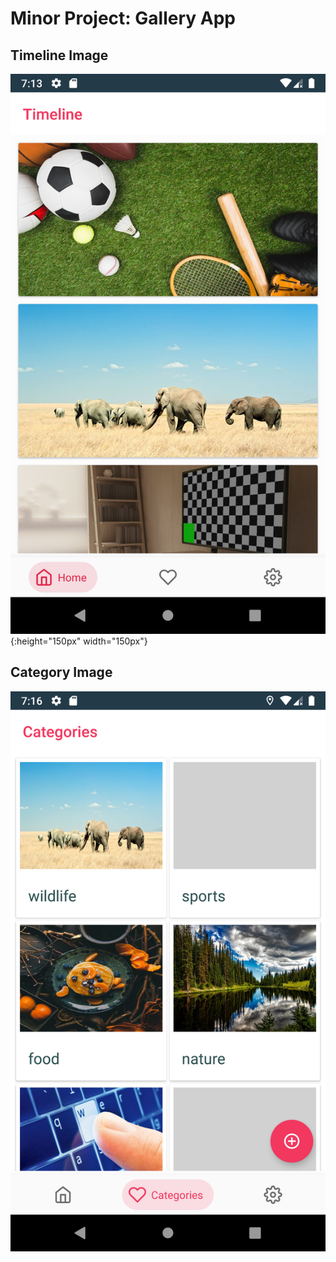 # Minor Project: Gallery App

## Timeline Image 
![](https://github.com/Anupam-bhardwaj/bootcamp_repo/blob/Minorproject/Screenshot_1589031833.png){:height="150px" width="150px"}

## Category Image
![](https://github.com/Anupam-bhardwaj/bootcamp_repo/blob/Minorproject/Screenshot_1589031979.png)

